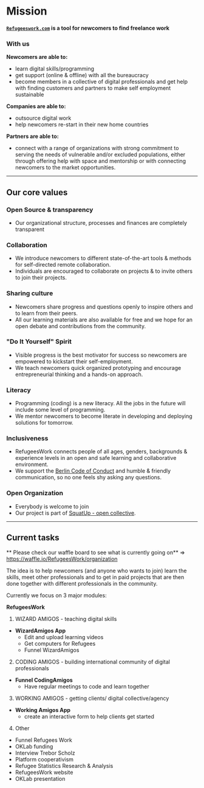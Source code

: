 
# Mission
**[`Refugeeswork.com`](www.refugeeswork.com) is a tool for newcomers to find freelance work**  

### With us

**Newcomers are able to:**

- learn digital skills/programming
- get support (online & offline) with all the bureaucracy 
- become members in a collective of digital professionals and get help with finding customers and partners to make self employment sustainable


**Companies are able to:**

- outsource digital work
- help newcomers re-start in their new home countries


**Partners are able to:**

- connect with a range of organizations with strong commitment to serving the needs of vulnerable and/or excluded populations, either through offering help with space and mentorship or with connecting newcomers to the market opportunities. 

---

## Our core values

### Open Source & transparency
  * Our organizational structure, processes and finances are completely transparent

### Collaboration
  * We introduce newcomers to different state-of-the-art tools & methods for self-directed remote collaboration.
  * Individuals are encouraged to collaborate on projects & to invite others to join their projects.

### Sharing culture
  * Newcomers share progress and questions openly to inspire others and to learn from their peers.
  * All our learning materials are also available for free and we hope for an open debate and contributions from the community.

### "Do It Yourself" Spirit
  * Visible progress is the best motivator for success so newcomers are empowered to kickstart their self-employment.
  * We teach newcomers quick organized prototyping and encourage entrepreneurial thinking and a hands-on approach.
  
### Literacy
  * Programming (coding) is a new literacy. All the jobs in the future will include some level of programming.
  * We mentor newcomers to become literate in developing and deploying solutions for tomorrow.

### Inclusiveness
  * RefugeesWork connects people of all ages, genders, backgrounds & experience levels in an open and safe learning and collaborative environment.
  * We support the [Berlin Code of Conduct](http://berlincodeofconduct.org/) and humble & friendly communication, so no one feels shy asking any questions.

### Open Organization
  * Everybody is welcome to join
  * Our project is part of [SquatUp - open collective](https://github.com/squatup).

---

## Current tasks

** Please check our waffle board to see what is currently going on**
=> https://waffle.io/RefugeesWork/organization

The idea is to help newcomers (and anyone who wants to join) learn the skills, meet other professionals and to get in paid projects that are then done together with different professionals in the community.

Currently we focus on 3 major modules:

**RefugeesWork**  
1. WIZARD AMIGOS - teaching digital skills
* **WizardAmigos App**  
  * Edit and upload learning videos
  * Get computers for Refugees
  * Funnel WizardAmigos

2. CODING AMIGOS - building international community of digital professionals
* **Funnel CodingAmigos**
  * Have regular meetings to code and learn together

3. WORKING AMIGOS - getting clients/ digital collective/agency
* **Working Amigos App**
  * create an interactive form to help clients get started

4. Other
* Funnel Refugees Work
* OKLab funding
* Interview Trebor Scholz
* Platform cooperativism
* Refugee Statistics Research & Analysis
* RefugeesWork website
* OKLab presentation
